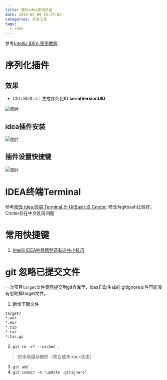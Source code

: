 ```yaml
---
title: 我的idea使用总结
date: 2018-05-09 15:39:02
categories: 开发工具
tags:
  - idea
---
```


参考[IntelliJ IDEA 使用教程](http://wiki.jikexueyuan.com/project/intellij-idea-tutorial/)  

# 序列化插件  

## 效果  

* Ctrl+Shift+s：生成序列化ID **serialVersionUID**  

![图片](http://p8hqd7oln.bkt.clouddn.com/18-5-10/30770183.jpg)

## idea插件安装  

![图片](http://p8hqd7oln.bkt.clouddn.com/18-5-10/97346624.jpg)

## 插件设置快捷键  

![图片](http://p8hqd7oln.bkt.clouddn.com/18-5-10/66397016.jpg)

# IDEA终端Terminal  

参考[修改 Idea 终端 Terminal 为 GitBash 或 Cmder](https://segmentfault.com/a/1190000012717033); 修改为gitbash比较好，Cmder存在中文乱码问题  

# 常用快捷键  

1. [Intellij IDEA神器居然还有这些小技巧](https://blog.csdn.net/linsongbin1/article/details/80211919)  

# git 忽略已提交文件  

一次项目``target``文件竟然提交到git仓库里，idea自动生成的.gitignore文件可能没有忽略掉target文件。

1. 新增下面文件  

```xml
target/
*.war
*.ear
*.zip
*.tar
*.tar.gz
```

2. ``git rm -rf --cached .``  
> 把本地缓存删除（改变成未track状态）  

3. ``git add .``  
4. ``git commit -m "update .gitignore"``





